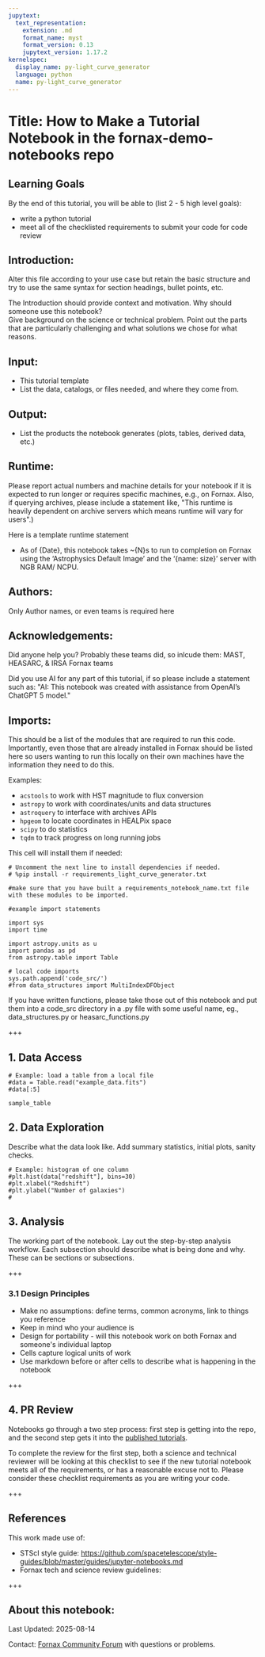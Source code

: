 ```yaml
---
jupytext:
  text_representation:
    extension: .md
    format_name: myst
    format_version: 0.13
    jupytext_version: 1.17.2
kernelspec:
  display_name: py-light_curve_generator
  language: python
  name: py-light_curve_generator
---
```


# Title: How to Make a Tutorial Notebook in the fornax-demo-notebooks repo


## Learning Goals
By the end of this tutorial, you will be able to (list 2 - 5 high level goals):
  * write a python tutorial
  * meet all of the checklisted requirements to submit your code for code review


## Introduction:
Alter this file according to your use case but retain the basic structure and try to use the same syntax for section headings, bullet points, etc.

The Introduction should provide context and motivation. Why should someone use this notebook?  
Give background on the science or technical problem.  Point out the parts that are particularly challenging and what solutions we chose for what reasons.

## Input:
 * This tutorial template
 * List the data, catalogs, or files needed, and where they come from.

## Output:
 * List the products the notebook generates (plots, tables, derived data, etc.)

## Runtime:

Please report actual numbers and machine details for your notebook if it is expected to run longer or requires specific machines, e.g., on Fornax. Also, if querying archives, please include a statement like, "This runtime is heavily dependent on archive servers which means runtime will vary for users".)

Here is a template runtime statement
- As of {Date}, this notebook takes ~{N}s to run to completion on Fornax using the ‘Astrophysics Default Image’ and the ‘{name: size}’ server with NGB RAM/ NCPU.

## Authors:
Only Author names, or even teams is required here

## Acknowledgements:
Did anyone help you?  Probably these teams did, so inlcude them: MAST, HEASARC, & IRSA Fornax teams

Did you use AI for any part of this tutorial, if so please include a statement such as:
"AI: This notebook was created with assistance from OpenAI’s ChatGPT 5 model."

## Imports:
This should be a list of the modules that are required to run this code.  Importantly, even those that are already installed in Fornax should be listed here so users wanting to run this locally on their own machines have the information they need to do this.

Examples:
 * `acstools` to work with HST magnitude to flux conversion
 * `astropy` to work with coordinates/units and data structures
 * `astroquery` to interface with archives APIs
 * `hpgeom` to locate coordinates in HEALPix space
 * `scipy` to do statistics
 * `tqdm` to track progress on long running jobs

This cell will install them if needed:

```{code-cell} ipython3
# Uncomment the next line to install dependencies if needed.
# %pip install -r requirements_light_curve_generator.txt

#make sure that you have built a requirements_notebook_name.txt file with these modules to be imported.
```

```{code-cell} ipython3
#example import statements

import sys
import time

import astropy.units as u
import pandas as pd
from astropy.table import Table

# local code imports
sys.path.append('code_src/')
#from data_structures import MultiIndexDFObject
```

If you have written functions, please take those out of this notebook and put them into a code_src directory in a .py file with some useful name, eg., data_structures.py or heasarc_functions.py

+++

## 1. Data Access

```{code-cell} ipython3
# Example: load a table from a local file
#data = Table.read("example_data.fits")
#data[:5]
```

```{code-cell} ipython3
sample_table
```

## 2. Data Exploration
Describe what the data look like. Add summary statistics, initial plots, sanity checks.

```{code-cell} ipython3
# Example: histogram of one column
#plt.hist(data["redshift"], bins=30)
#plt.xlabel("Redshift")
#plt.ylabel("Number of galaxies")
#
```

## 3. Analysis
The working part of the notebook. Lay out the step-by-step analysis workflow.  Each subsection should describe what is being done and why. These can be sections or subsections.

+++

### 3.1 Design Principles
* Make no assumptions: define terms, common acronyms, link to things you reference
* Keep in mind who your audience is
* Design for portability - will this notebook work on both Fornax and someone's individual laptop
* Cells capture logical units of work
* Use markdown before or after cells to describe what is happening in the notebook

+++

## 4. PR Review

Notebooks go through a two step process: first step is getting into the repo, and the second step gets it into the [published tutorials](https://nasa-fornax.github.io/fornax-demo-notebooks/). 

To complete the review for the first step, both a science and technical reviewer will be looking at this checklist to see if the new tutorial notebook meets all of the requirements, or has a reasonable excuse not to. Please consider these checklist requirements as you are writing your code.

+++

## References

This work made use of:

* STScI style guide: https://github.com/spacetelescope/style-guides/blob/master/guides/jupyter-notebooks.md
* Fornax tech and science review guidelines:

+++

## About this notebook:

Last Updated: 2025-08-14

Contact: [Fornax Community Forum](https://discourse.fornax.sciencecloud.nasa.gov) with questions or problems.

```{code-cell} ipython3

```
